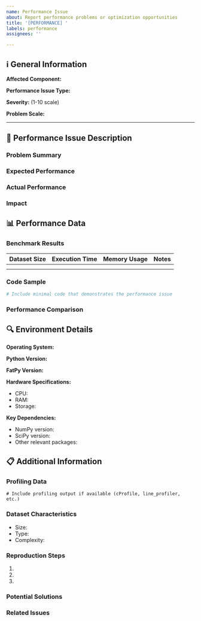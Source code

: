 ```yaml
---
name: Performance Issue
about: Report performance problems or optimization opportunities
title: '[PERFORMANCE] '
labels: performance
assignees: ''

---
```


<!-- All comments do not appear in the rendered issue and does not need to be removed -->

## ℹ️ General Information

**Affected Component:**

**Performance Issue Type:** <!-- Slow execution / High memory usage / Scalability / Regression -->

**Severity:** (1-10 scale)

**Problem Scale:** <!-- Small datasets / Large datasets / Both -->

---

## 🚀 Performance Issue Description

### Problem Summary

<!-- Clear description of the performance issue -->

### Expected Performance

<!-- What performance did you expect? -->

### Actual Performance

<!-- What performance are you experiencing? -->

### Impact

<!-- How does this affect your workflow or use case? -->

## 📊 Performance Data

### Benchmark Results

<!-- Provide timing, memory usage, or other performance metrics -->

| Dataset Size | Execution Time | Memory Usage | Notes |
|-------------|----------------|--------------|-------|
| | | | |
| | | | |

### Code Sample

```python
# Include minimal code that demonstrates the performance issue
```

### Performance Comparison

<!-- If comparing with other tools, previous versions, or expected performance -->

## 🔍 Environment Details

**Operating System:**

**Python Version:**

**FatPy Version:**

**Hardware Specifications:**

- CPU:
- RAM:
- Storage:

**Key Dependencies:**

- NumPy version:
- SciPy version:
- Other relevant packages:

## 📋 Additional Information

### Profiling Data

```text
# Include profiling output if available (cProfile, line_profiler, etc.)
```

### Dataset Characteristics

<!-- Information about the data being processed -->
- Size:
- Type:
- Complexity:

### Reproduction Steps

1.
2.
3.

### Potential Solutions

<!-- If you have ideas about what might improve performance -->

### Related Issues

<!-- Link to any related performance issues or discussions -->
